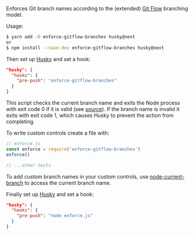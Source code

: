 Enforces Git branch names according to the (extended) [Git Flow](http://nvie.com/posts/a-successful-git-branching-model/) branching model.

Usage:

```bash
$ yarn add -D enforce-gitflow-branches husky@next
or
$ npm install --save-dev enforce-gitflow-branches husky@next
```

Then set up [Husky](https://www.npmjs.com/package/husky) and set a hook:

```json
"husky": {
  "hooks": {
    "pre-push": "enforce-gitflow-branches"
  }
}
```

This script checks the current branch name and exits the Node process with exit code 0 if it is valid (see [source](https://github.com/Dacrol/EnforceBranchNames/blob/master/enforce.js)). If the branch name is invalid it exits with exit code 1, which causes Husky to prevent the action from completing.

To write custom controls create a file with:

```javascript
// enforce.js
const enforce = require('enforce-gitflow-branches')
enforce()

// ...other tests
```

To add custom branch names in your custom controls, use [node-current-branch](https://www.npmjs.com/package/node-current-branch) to access the current branch name. 

Finally set up [Husky](https://www.npmjs.com/package/husky) and set a hook:

```json
"husky": {
  "hooks": {
    "pre-push": "node enforce.js"
  }
}
```


